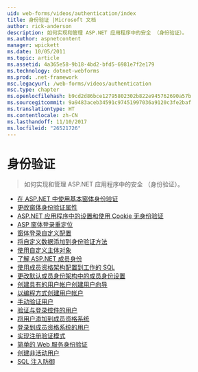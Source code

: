 ```yaml
---
uid: web-forms/videos/authentication/index
title: 身份验证 |Microsoft 文档
author: rick-anderson
description: 如何实现和管理 ASP.NET 应用程序中的安全 （身份验证）。
ms.author: aspnetcontent
manager: wpickett
ms.date: 10/05/2011
ms.topic: article
ms.assetid: 4a365e58-9b18-4bd2-bfd5-6981e7f2e179
ms.technology: dotnet-webforms
ms.prod: .net-framework
msc.legacyurl: /web-forms/videos/authentication
msc.type: chapter
ms.openlocfilehash: b9cd2d86bce12795802302b822e945762690a57b
ms.sourcegitcommit: 9a9483aceb34591c97451997036a9120c3fe2baf
ms.translationtype: HT
ms.contentlocale: zh-CN
ms.lasthandoff: 11/10/2017
ms.locfileid: "26521726"
---
```

<a name="authentication"></a>身份验证
====================
> 如何实现和管理 ASP.NET 应用程序中的安全 （身份验证）。


- [在 ASP.NET 中使用基本窗体身份验证](using-basic-forms-authentication-in-aspnet.md)
- [更改窗体身份验证属性](how-to-change-the-forms-authentication-properties.md)
- [ASP.NET 应用程序中的设置和使用 Cookie 无身份验证](how-to-setup-and-use-cookie-less-authentication-in-an-aspnet-application.md)
- [ASP 窗体登录重定位](asp-forms-login-relocation.md)
- [窗体登录自定义配置](forms-login-custom-key-configuration.md)
- [将自定义数据添加到身份验证方法](add-custom-data-to-the-authentication-method.md)
- [使用自定义主体对象](use-custom-principal-objects.md)
- [了解 ASP.NET 成员身份](understanding-aspnet-memberships.md)
- [使用成员资格架构配置到工作的 SQL](configuring-sql-to-work-with-membership-schemas.md)
- [更改默认成员身份架构中的成员身份设置](changing-membership-settings-in-the-default-membership-schema.md)
- [创建具有的用户帐户创建用户向导](creating-user-accounts-with-the-create-user-wizard.md)
- [以编程方式创建用户帐户](creating-user-accounts-programmatically.md)
- [手动验证用户](validating-users-manually.md)
- [验证与登录控件的用户](validating-users-with-the-login-control.md)
- [将用户添加到成员资格系统](adding-users-to-your-membership-system.md)
- [登录到成员资格系统的用户](logging-users-into-your-membership-system.md)
- [实现注册验证模式](implement-the-registration-verification-pattern.md)
- [简单的 Web 服务身份验证](simple-web-service-authentication.md)
- [创建非活动用户](creating-inactive-users.md)
- [SQL 注入防御](sql-injection-defense.md)
